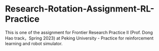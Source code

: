 # Research-Rotation-Assignment-RL-Practice
This is one of the assignment for Frontier Research Practice II (Prof. Dong Hao track，Spring 2023) at Peking University - Practice for reinforcement learning and robot simulator.
